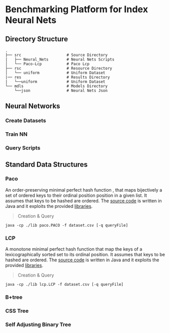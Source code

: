 # Benchmarking Platform for Index Neural Nets

## Directory Structure
    .
    ├── src                    # Source Directory
    |   ├── Neural_Nets        # Neural Nets Scripts          
    │   └── Paco-Lcp           # Paco Lcp
    ├── rsc                    # Resource Directory
    │   └── uniform            # Uniform Dataset
    |── res                    # Results Directory
    |   └──uniform             # Uniform Dataset
    └── mdls                   # Models Directory   
        └──json                # Neural Nets Json 
    
## Neural Networks
### Create Datasets
### Train NN
### Query Scripts

## Standard Data Structures
### Paco
An order-preserving minimal perfect hash function , that maps bijectively a set of ordered keys to their ordinal position position in a given list. It assumes that keys to be hashed are ordered. The [source code](src/Paco-Lcp/paco) is written in Java and it exploits the provided [libraries](src/Paco-Lcp/lib).

> Creation & Query
```
java -cp ./lib paco.PACO -f dataset.csv [-q queryFile]
```

### LCP 
A monotone minimal perfect hash function that map the keys of a lexicographically sorted set to its ordinal position. It assumes that keys to be hashed are ordered. The [source code](src/Paco-Lcp/lcp) is written in Java and it exploits the provided [libraries](src/Paco-Lcp/lib).

> Creation & Query
```
java -cp ./lib lcp.LCP -f dataset.csv [-q queryFile]
```

### B+tree
### CSS Tree
### Self Adjusting Binary Tree
